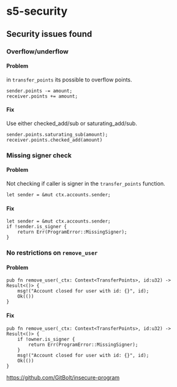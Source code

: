 # s5-security



## Security issues found

### Overflow/underflow

#### Problem
in `transfer_points` its  possible to overflow points. 
```
sender.points -= amount;
receiver.points += amount;        
```

#### Fix
Use either checked_add/sub or saturating_add/sub.
```
sender.points.saturating_sub(amount);
receiver.points.checked_add(amount)        
```

### Missing signer check

#### Problem
Not checking if caller is signer in the `transfer_points` function.


```
let sender = &mut ctx.accounts.sender;

```

#### Fix
```
let sender = &mut ctx.accounts.sender;
if !sender.is_signer {
    return Err(ProgramError::MissingSigner);
}
```


### No restrictions on `remove_user`

#### Problem


```
pub fn remove_user(_ctx: Context<TransferPoints>, id:u32) -> Result<()> {
    msg!("Account closed for user with id: {}", id);
    Ok(())
}  
```

#### Fix


```
pub fn remove_user(_ctx: Context<TransferPoints>, id:u32) -> Result<()> {
    if !owner.is_signer {
        return Err(ProgramError::MissingSigner);
    }
    msg!("Account closed for user with id: {}", id);
    Ok(())
}  
```







https://github.com/GitBolt/insecure-program